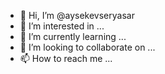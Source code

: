 - 👋 Hi, I’m @aysekevseryasar
- 👀 I’m interested in ...
- 🌱 I’m currently learning ...
- 💞️ I’m looking to collaborate on ...
- 📫 How to reach me ...

<!---
aysekevseryasar/aysekevseryasar is a ✨ special ✨ repository because its `README.md` (this file) appears on your GitHub profile.
You can click the Preview link to take a look at your changes.
--->
